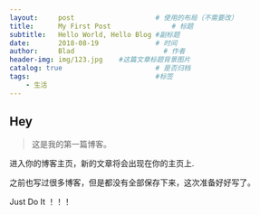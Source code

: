 ```yaml
---
layout:     post                    # 使用的布局（不需要改）
title:      My First Post               # 标题 
subtitle:   Hello World, Hello Blog #副标题
date:       2018-08-19              # 时间
author:     Blad                      # 作者
header-img: img/123.jpg    #这篇文章标题背景图片
catalog: true                       # 是否归档
tags:                               #标签
    - 生活
---
```


## Hey
>这是我的第一篇博客。

进入你的博客主页，新的文章将会出现在你的主页上.

之前也写过很多博客，但是都没有全部保存下来，这次准备好好写了。

Just Do It ！！！




